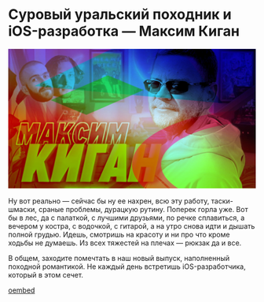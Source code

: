 # Суровый уральский походник и iOS-разработка — Максим Киган #

![preview](./preview.jpg)

Ну вот реально — сейчас бы ну ее нахрен, всю эту работу, таски-шмаски, сраные проблемы, дурацкую рутину. Поперек горла уже. Вот бы в лес, да с палаткой, с лучшими друзьями, по речке сплавиться, а вечером у костра, с водочкой, с гитарой, а на утро снова идти и дышать полной грудью. Идешь, смотришь на красоту и ни про что кроме ходьбы не думаешь. Из всех тяжестей на плечах — рюкзак да и все.

В общем, заходите помечтать в наш новый выпуск, наполненный походной романтикой. Не каждый день встретишь iOS-разработчика, который в этом сечет.

[oembed](https://www.youtube.com/watch?v=Zk30C0eiW6Q) 
